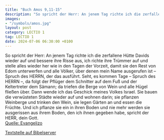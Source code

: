 ```yaml
---
title: "Buch Amos 9,11-15"
description: "So spricht der Herr: An jenem Tag richte ich die zerfallene Hütte Davids wieder auf und bessere ihre Risse aus, ich richte ihre Trümmer auf und stelle alles wieder her wie in den Tagen der Vorzeit, damit sie den Rest von Edom unterwerfen und alle Völker, über denen mein Name ausg...."
images:
- "/symbols/amos.jpg"
layout: post
category: LECTIO 1
tag: LECTIO 1
date: 2024-07-06 06:30:00 +0100
---
```

So spricht der Herr: An jenem Tag richte ich die zerfallene Hütte Davids wieder auf und bessere ihre Risse aus, ich richte ihre Trümmer auf und stelle alles wieder her wie in den Tagen der Vorzeit,
damit sie den Rest von Edom unterwerfen und alle Völker, über denen mein Name ausgerufen ist – Spruch des HERRN, der das ausführt.<!--more-->
Seht, es kommen Tage – Spruch des HERRN –, da folgt der Pflüger dem Schnitter auf dem Fuß und der Keltertreter dem Sämann; da triefen die Berge von Wein und alle Hügel fließen über.
Dann wende ich das Geschick meines Volkes Israel. Sie bauen die verwüsteten Städte wieder auf und wohnen darin; sie pflanzen Weinberge und trinken den Wein, sie legen Gärten an und essen die Früchte.
Und ich pflanze sie ein in ihren Boden und nie mehr werden sie ausgerissen aus ihrem Boden, den ich ihnen gegeben habe, spricht der HERR, dein Gott.<br>
[Quelle: Evangelizo](https://evangeliumtagfuertag.org/DE/gospel)

[Textstelle auf Bibelserver](https://www.bibleserver.com/EU/Amos9,11-15)
